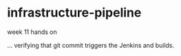 # infrastructure-pipeline
week 11 hands on

... verifying that git commit triggers the Jenkins and builds.
